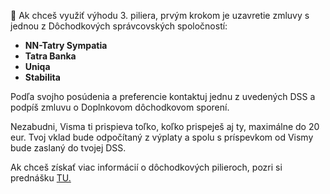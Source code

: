 👴 Ak chceš využiť výhodu 3. piliera, prvým krokom je uzavretie zmluvy s jednou z Dôchodkových správcovských spoločností:

- **NN-Tatry Sympatia**
- **Tatra Banka**
- **Uniqa**
- **Stabilita**

Podľa svojho posúdenia a preferencie kontaktuj jednu z uvedených DSS a podpíš zmluvu o Doplnkovom dôchodkovom sporení.

Nezabudni, Visma ti prispieva toľko, koľko prispeješ aj ty, maximálne do 20 eur. Tvoj vklad bude odpočítaný z výplaty a spolu s príspevkom od Vismy bude zaslaný do tvojej DSS.

Ak chceš získať viac informácií o dôchodkových pilieroch, pozri si prednášku [TU.](https://drive.google.com/drive/u/0/folders/1eXYMJKHtbyiyuJK9UwgLr-bZEEUq6rxq)
